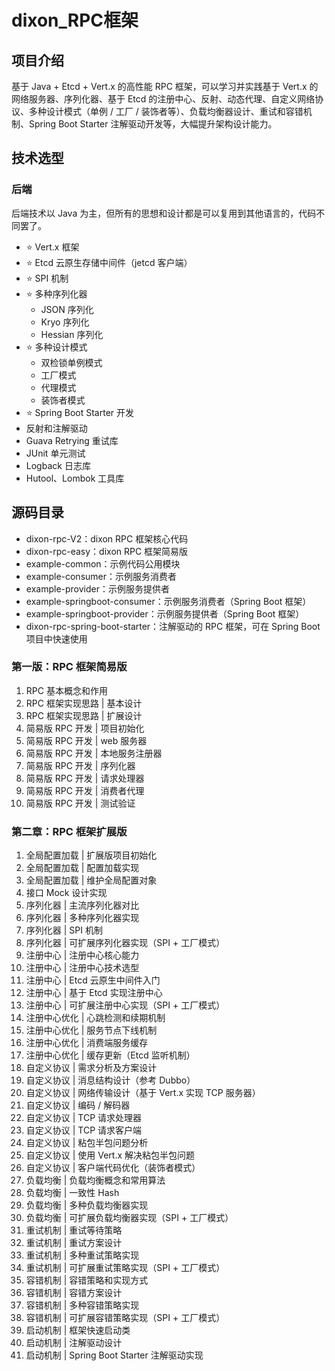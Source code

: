 # dixon_RPC框架



## 项目介绍

基于 Java + Etcd + Vert.x 的高性能 RPC 框架，可以学习并实践基于 Vert.x 的网络服务器、序列化器、基于 Etcd 的注册中心、反射、动态代理、自定义网络协议、多种设计模式（单例 / 工厂 / 装饰者等）、负载均衡器设计、重试和容错机制、Spring Boot Starter 注解驱动开发等，大幅提升架构设计能力。







## 技术选型

### 后端

后端技术以 Java 为主，但所有的思想和设计都是可以复用到其他语言的，代码不同罢了。

- ⭐️ Vert.x 框架
- ⭐️ Etcd 云原生存储中间件（jetcd 客户端）
- ⭐️ SPI 机制
- ⭐️ 多种序列化器
    - JSON 序列化
    - Kryo 序列化
    - Hessian 序列化
- ⭐️ 多种设计模式
    - 双检锁单例模式
    - 工厂模式
    - 代理模式
    - 装饰者模式
- ⭐️ Spring Boot Starter 开发
- 反射和注解驱动
- Guava Retrying 重试库
- JUnit 单元测试
- Logback 日志库
- Hutool、Lombok 工具库

## 源码目录

- dixon-rpc-V2：dixon RPC 框架核心代码
- dixon-rpc-easy：dixon RPC 框架简易版
- example-common：示例代码公用模块
- example-consumer：示例服务消费者
- example-provider：示例服务提供者
- example-springboot-consumer：示例服务消费者（Spring Boot 框架）
- example-springboot-provider：示例服务提供者（Spring Boot 框架）
- dixon-rpc-spring-boot-starter：注解驱动的 RPC 框架，可在 Spring Boot 项目中快速使用



### 第一版：RPC 框架简易版

1. RPC 基本概念和作用
2. RPC 框架实现思路 | 基本设计
3. RPC 框架实现思路 | 扩展设计
4. 简易版 RPC 开发 | 项目初始化
5. 简易版 RPC 开发 | web 服务器
6. 简易版 RPC 开发 | 本地服务注册器
7. 简易版 RPC 开发 | 序列化器
8. 简易版 RPC 开发 | 请求处理器
9. 简易版 RPC 开发 | 消费者代理
10. 简易版 RPC 开发 | 测试验证


### 第二章：RPC 框架扩展版

1. 全局配置加载 | 扩展版项目初始化
2. 全局配置加载 | 配置加载实现
3. 全局配置加载 | 维护全局配置对象
4. 接口 Mock 设计实现
5. 序列化器 | 主流序列化器对比
6. 序列化器 | 多种序列化器实现
7. 序列化器 | SPI 机制
8. 序列化器 | 可扩展序列化器实现（SPI + 工厂模式）
9. 注册中心 | 注册中心核心能力
10. 注册中心 | 注册中心技术选型
11. 注册中心 | Etcd 云原生中间件入门
12. 注册中心 | 基于 Etcd 实现注册中心
13. 注册中心 | 可扩展注册中心实现（SPI + 工厂模式）
14. 注册中心优化 | 心跳检测和续期机制
15. 注册中心优化 | 服务节点下线机制
16. 注册中心优化 | 消费端服务缓存
17. 注册中心优化 | 缓存更新（Etcd 监听机制）
18. 自定义协议 | 需求分析及方案设计
19. 自定义协议 | 消息结构设计（参考 Dubbo）
20. 自定义协议 | 网络传输设计（基于 Vert.x 实现 TCP 服务器）
21. 自定义协议 | 编码 / 解码器
22. 自定义协议 | TCP 请求处理器
23. 自定义协议 | TCP 请求客户端
24. 自定义协议 | 粘包半包问题分析
25. 自定义协议 | 使用 Vert.x 解决粘包半包问题
26. 自定义协议 | 客户端代码优化（装饰者模式）
27. 负载均衡 | 负载均衡概念和常用算法
28. 负载均衡 | 一致性 Hash
29. 负载均衡 | 多种负载均衡器实现
30. 负载均衡 | 可扩展负载均衡器实现（SPI + 工厂模式）
31. 重试机制 | 重试等待策略
32. 重试机制 | 重试方案设计
33. 重试机制 | 多种重试策略实现
34. 重试机制 | 可扩展重试策略实现（SPI + 工厂模式）
35. 容错机制 | 容错策略和实现方式
36. 容错机制 | 容错方案设计
37. 容错机制 | 多种容错策略实现
38. 容错机制 | 可扩展容错策略实现（SPI + 工厂模式）
39. 启动机制 | 框架快速启动类
40. 启动机制 | 注解驱动设计
41. 启动机制 | Spring Boot Starter 注解驱动实现